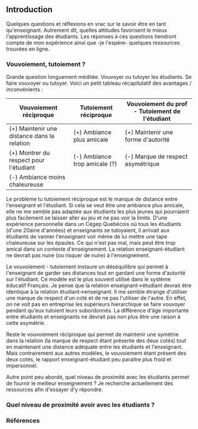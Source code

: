 ## Introduction

Quelques questions et réflexions en vrac sur le savoir être en tant qu'enseignant. Autrement dit, quelles attitudes favorisent le mieux l'apprentissage des étudiants. Les réponses à ces questions tiendront compte de mon expérience ainsi que -je l'espère- quelques ressources trouvées en ligne.

### Vouvoiement, tutoiement ?

Grande question longuement méditée. Vouvoyer ou tutoyer les étudiants. Se faire vouvoyer ou tutoyer. Voici un petit tableau récapitulatif des avantages / inconvénients :

| Vouvoiement réciproque                        | Tutoiement réciproque         | Vouvoiement du prof - Tutoiement de l'étudiant |
|---|---|---|
| (+) Maintenir une distance dans la relation   | (+) Ambiance plus amicale     | (+) Maintenir une forme d'autorité |
| (+) Montrer du respect pour l'étudiant        | (-) Ambiance trop amicale (?) | (-) Marque de respect asymétrique  |
| (-) Ambiance moins chaleureuse                |                               |                                    |


Le problème tu tutoiement réciproque est le manque de distance entre l'enseignant et l'étudiant. Si cela se veut
être une ambiance plus amicale, elle ne me semble pas adaptée aux étudiants les plus jeunes qui pourraient 
plus facilement se laisser aller au jeu et ne pas voir la limite. D'une expérience personnelle dans un Cégep Quebécois où tous les étudiants (d'une 20aine d'années) et enseignants se tutoyaient, il arrivait aux étudiants de vanner l'enseignant voir même de lui mettre une tape chaleureuse sur les épaules. Ce qui n'est pas mal, mais peut être trop amical dans un contexte d'enseignement. La relation enseignant-étudiant ne devrait pas nuire (ou risquer de nuire) à l'enseignement.

Le vouvoiement - tutoiement instaure un déséquilibre qui permet à l'enseignant de garder ses distances tout en gardant une forme d'autorité sur l'étudiant. Ce modèle est le plus souvent utilisé dans le système éducatif Français. Je pense que la relation enseignant->étudiant devrait être identique à la relation étudiant->enseignant. Il me semble étrange d'utiliser une marque de respect d'un coté et de ne pas l'utiliser de l'autre. En effet, on ne voit pas en entreprise les supérieurs hierarchique se faire vouvoyer pendant qu'eux tutoient leurs subordonnés. La différence d'âge importante entre étudiants et enseignants ne devrait pas non plus être une raison à cette asymétrie.

Reste le vouvoiement réciproque qui permet de maintenir une symétrie dans la relation (la marque de respect étant présente des deux cotés) tout en maintenant une distance adéquate entre les étudiants et l'enseignant. Mais contrairement aux autres modèles, le vouvoiement étant présent des deux cotés, le rapport enseignant-étudiant peu paraitre plus froid et impersonnel.

Autre point peu abordé, quel niveau de proximité avec les étudiants permet de fournir le meilleur enseignement ? Je recherche actuellement des ressources afin d'essayer d'y répondre.

### Quel niveau de proximité avoir avec les étudiants ?

### Références
